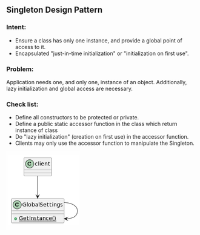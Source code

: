 ## Singleton Design Pattern 
### Intent:
* Ensure a class has only one instance, and provide a global point of access to it.
* Encapsulated "just-in-time initialization" or "initialization on first use".
### Problem:
Application needs one, and only one, instance of an object. Additionally, lazy initialization and global access are necessary.
### Check list:
* Define all constructors to be protected or private.
* Define a public static accessor function in the class which return instance of class
* Do "lazy initialization" (creation on first use) in the accessor function.
* Clients may only use the accessor function to manipulate the Singleton.


![image](./Singleton.png)
